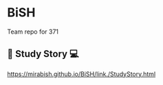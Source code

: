 # BiSH
Team repo for 371
## :notebook: Study Story :computer:

https://mirabish.github.io/BiSH/link./StudyStory.html
